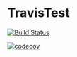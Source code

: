 # TravisTest

[![Build Status](https://travis-ci.org/KL-Hu/TravisTest.svg?branch=develope)](https://travis-ci.org/KL-Hu/TravisTest)

[![codecov](https://codecov.io/gh/KL-Hu/TravisTest/branch/develope/graph/badge.svg)](https://codecov.io/gh/KL-Hu/TravisTest)
